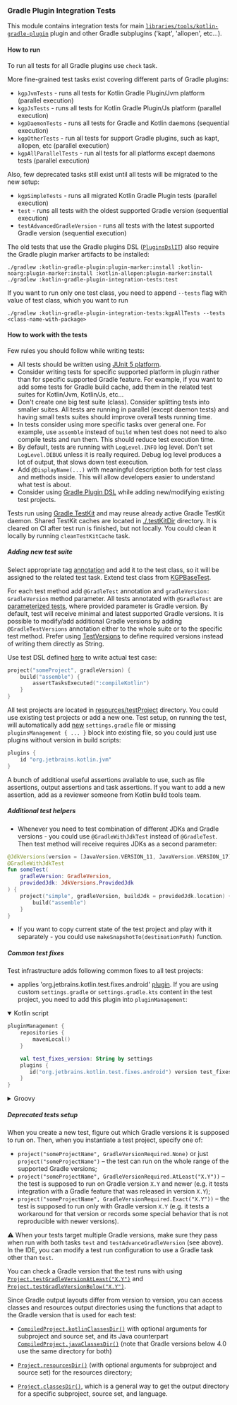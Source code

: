 ### Gradle Plugin Integration Tests

This module contains integration tests for main [`libraries/tools/kotlin-gradle-plugin`](../kotlin-gradle-plugin/ReadMe.md) plugin 
and other Gradle subplugins ('kapt', 'allopen', etc...).

#### How to run

To run all tests for all Gradle plugins use `check` task.

More fine-grained test tasks exist covering different parts of Gradle plugins:
- `kgpJvmTests` - runs all tests for Kotlin Gradle Plugin/Jvm platform (parallel execution)
- `kgpJsTests` - runs all tests for Kotlin Gradle Plugin/Js platform (parallel execution)
- `kgpDaemonTests` - runs all tests for Gradle and Kotlin daemons (sequential execution)
- `kgpOtherTests` - run all tests for support Gradle plugins, such as kapt, allopen, etc (parallel execution)
- `kgpAllParallelTests` - run all tests for all platforms except daemons tests (parallel execution)

Also, few deprecated tasks still exist until all tests will be migrated to the new setup:
- `kgpSimpleTests` - runs all migrated Kotlin Gradle Plugin tests (parallel execution)
- `test` - runs all tests with the oldest supported Gradle version (sequential execution)
- `testAdvancedGradleVersion` - runs all tests with the latest supported Gradle version (sequential execution)

The old tests that use the Gradle plugins DSL ([`PluginsDslIT`](../kotlin-gradle-plugin-integration-tests/src/test/kotlin/org/jetbrains/kotlin/gradle/PluginsDslIT.kt)) 
also require the Gradle plugin marker artifacts to be installed:
```shell
./gradlew :kotlin-gradle-plugin:plugin-marker:install :kotlin-noarg:plugin-marker:install :kotlin-allopen:plugin-marker:install
./gradlew :kotlin-gradle-plugin-integration-tests:test
```

If you want to run only one test class, you need to append `--tests` flag with value of test class, which you want to run
```shell
./gradlew :kotlin-gradle-plugin-integration-tests:kgpAllTests --tests <class-name-with-package>
```

#### How to work with the tests

Few rules you should follow while writing tests:
- All tests should be written using [JUnit 5 platform](https://junit.org/junit5/docs/current/user-guide/#overview).
- Consider writing tests for specific supported platform in plugin rather than for specific supported Gradle feature.  For example, 
if you want to add some tests for Gradle build cache, add them in the related test suites for Kotlin/Jvm, Kotlin/Js, etc...
- Don't create one big test suite (class). Consider splitting tests into smaller suites. All tests are running in parallel (except daemon tests)
and having small tests suites should improve overall tests running time.
- In tests consider using more specific tasks over general one. For example, use `assemble` instead of `build` when test does not need to also
compile tests and run them. This should reduce test execution time.
- By default, tests are running with `LogLevel.INFO` log level. Don't set `LogLevel.DEBUG` unless it is really required. Debug log level produces
a lot of output, that slows down test execution.
- Add `@DisplayName(...)` with meaningful description both for test class and methods inside. This will allow developers easier 
to understand what test is about.
- Consider using [Gradle Plugin DSL](https://docs.gradle.org/current/userguide/plugins.html#sec:plugins_block) while adding new/modifying 
existing test projects.

Tests run using [Gradle TestKit](https://docs.gradle.org/current/userguide/test_kit.html) and may reuse already active Gradle TestKit daemon.
Shared TestKit caches are located in [./.testKitDir](.testKitDir) directory. It is cleared on CI after test run is finished, but not locally.
You could clean it locally by running `cleanTestKitCache` task.

##### Adding new test suite

Select appropriate tag [annotation](src/test/kotlin/org/jetbrains/kotlin/gradle/testbase/testTags.kt) and add it to the test class, 
so it will be assigned to the related test task. Extend test class from [KGPBaseTest](src/test/kotlin/org/jetbrains/kotlin/gradle/testbase/KGPBaseTest.kt).

For each test method add `@GradleTest` annotation and `gradleVersion: GradleVersion` method parameter.
All tests annotated with `@GradleTest` are [parameterized tests](https://junit.org/junit5/docs/current/user-guide/#writing-tests-parameterized-tests),
where provided parameter is Gradle version. By default, test will receive minimal and latest supported Gradle versions. It is possible 
to modify/add additional Gradle versions by adding `@GradleTestVersions` annotation either to the whole suite or to the specific test method.
Prefer using [TestVersions](src/test/kotlin/org/jetbrains/kotlin/gradle/testbase/TestVersions.kt) to define required versions instead of
writing them directly as String.

Use test DSL defined [here](src/test/kotlin/org/jetbrains/kotlin/gradle/testbase/testDsl.kt) to write actual test case:
```kotlin
project("someProject", gradleVersion) {
    build("assemble") {
        assertTasksExecuted(":compileKotlin")
    }
}
```

All test projects are located in [resources/testProject](src/test/resources/testProject) directory. You could use existing test projects
or add a new one. Test setup, on running the test, will automatically add [new](src/test/kotlin/org/jetbrains/kotlin/gradle/testbase/projectSetupDefaults.kt)
`settings.gradle` file or missing `pluginsManagement { ... }` block into existing file, so you could just use plugins without version
in build scripts:
```groovy
plugins {
    id "org.jetbrains.kotlin.jvm"
}
```

A bunch of additional useful assertions available to use, such as file assertions, output assertions and task assertions. If you want to
add a new assertion, add as a reviewer someone from Kotlin build tools team.

##### Additional test helpers

- Whenever you need to test combination of different JDKs and Gradle versions - you could use `@GradleWithJdkTest` instead of `@GradleTest`. 
Then test method will receive requires JDKs as a second parameter:
```kotlin
@JdkVersions(version = [JavaVersion.VERSION_11, JavaVersion.VERSION_17])
@GradleWithJdkTest
fun someTest(
    gradleVersion: GradleVersion, 
    providedJdk: JdkVersions.ProvidedJdk
) {
    project("simple", gradleVersion, buildJdk = providedJdk.location) {
        build("assemble")
    }
}
```

- If you want to copy current state of the test project and play with it separately - you could use `makeSnapshotTo(destinationPath)` function.

##### Common test fixes

Test infrastructure adds following common fixes to all test projects:
- applies 'org.jetbrains.kotlin.test.fixes.android' [plugin](../gradle/android-test-fixes/Readme.md). If you are using custom `settings.gradle`
or `settings.gradle.kts` content in the test project, you need to add this plugin into `pluginManagement`:
<details open>
<summary>Kotlin script</summary>

```kotlin
pluginManagement {
    repositories {
        mavenLocal()
    }

    val test_fixes_version: String by settings
    plugins {
       id("org.jetbrains.kotlin.test.fixes.android") version test_fixes_version
    }
}
```
</details>
<details>
<summary>Groovy</summary>

```groovy
pluginManagement {
    repositories {
        mavenLocal()
    }
    
    plugins {
       id "org.jetbrains.kotlin.test.fixes.android" version $test_fixes_version
    }
}
```
</details>

##### Deprecated tests setup

When you create a new test, figure out which Gradle versions it is supposed to run on. Then, when you instantiate a test project, specify one of:

* `project("someProjectName", GradleVersionRequired.None)` or just `project("someProjectName")` – the test can run on the whole range of the supported Gradle versions;
* `project("someProjectName", GradleVersionRequired.AtLeast("X.Y"))` – the test is supposed to run on Gradle version `X.Y` and newer (e.g. it tests integration with a Gradle feature that was released in version `X.Y`);
* `project("someProjectName", GradleVersionRequired.Exact("X.Y"))` – the test is supposed to run only with Gradle version `X.Y` (e.g. it tests a workaround for that version or records some special behavior that is not reproducible with newer versions).

:warning: When your tests target multiple Gradle versions, make sure they pass when run with both tasks `test` and `testAdvanceGradleVersion` (see above). In the IDE, you can modify a test run configuration to use a Gradle task other than `test`.

You can check a Gradle version that the test runs with using [`Project.testGradleVersionAtLeast("X.Y")`](https://github.com/JetBrains/kotlin/blob/fe3ce1ec7cdd29a1839f3dd67e0a00023efa495d/libraries/tools/kotlin-gradle-plugin-integration-tests/src/test/kotlin/org/jetbrains/kotlin/gradle/BaseGradleIT.kt#L454) and [`Project.testGradleVersionBelow("X.Y")`](https://github.com/JetBrains/kotlin/blob/fe3ce1ec7cdd29a1839f3dd67e0a00023efa495d/libraries/tools/kotlin-gradle-plugin-integration-tests/src/test/kotlin/org/jetbrains/kotlin/gradle/BaseGradleIT.kt#L457).

Since Gradle output layouts differ from version to version, you can access classes and resources output directories using the functions that adapt to the Gradle version that is used for each test:

* [`CompiledProject.kotlinClassesDir()`](https://github.com/JetBrains/kotlin/blob/fe3ce1ec7cdd29a1839f3dd67e0a00023efa495d/libraries/tools/kotlin-gradle-plugin-integration-tests/src/test/kotlin/org/jetbrains/kotlin/gradle/BaseGradleIT.kt#L459) with optional arguments for subproject and source set, and its Java counterpart [`CompiledProject.javaClassesDir()`](https://github.com/JetBrains/kotlin/blob/fe3ce1ec7cdd29a1839f3dd67e0a00023efa495d/libraries/tools/kotlin-gradle-plugin-integration-tests/src/test/kotlin/org/jetbrains/kotlin/gradle/BaseGradleIT.kt#L462) (note that Gradle versions below 4.0 use the same directory for both)

* [`Project.resourcesDir()`](https://github.com/JetBrains/kotlin/blob/fe3ce1ec7cdd29a1839f3dd67e0a00023efa495d/libraries/tools/kotlin-gradle-plugin-integration-tests/src/test/kotlin/org/jetbrains/kotlin/gradle/BaseGradleIT.kt#L444) (with optional arguments for subproject and source set) for the resources directory;

* [`Project.classesDir()`](https://github.com/JetBrains/kotlin/blob/fe3ce1ec7cdd29a1839f3dd67e0a00023efa495d/libraries/tools/kotlin-gradle-plugin-integration-tests/src/test/kotlin/org/jetbrains/kotlin/gradle/BaseGradleIT.kt#L449), which is a general way to get the output directory for a specific subproject, source set, and language.
